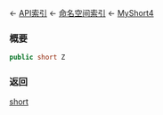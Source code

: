 ← [API索引](Api-Index) ← [命名空间索引](Namespace-Index) ← [MyShort4](VRageMath.MyShort4)

### 概要

```csharp
public short Z
```

### 返回

[short](https://docs.microsoft.com/en-us/dotnet/api/System.Int16?view=netframework-4.6)

